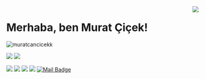 <img align='right' src="https://github-readme-stats.vercel.app/api?username=muratcancicekk&show_icons=true">

# Merhaba, ben Murat Çiçek! 
<p align="left"> <img src="https://komarev.com/ghpvc/?username=muratcancicekk" alt="muratcancicekk" /> </p>

[![](https://img.shields.io/twitter/follow/mmuratcancicekk?style=social)](https://www.twitter.com/muratcncicek)
[![](https://img.shields.io/github/followers/muratcancicekk?style=social)](https://www.github.com/muratcancicekk)



[![](https://img.shields.io/badge/twitter-%231DA1F2.svg?&style=for-the-badge&logo=twitter&logoColor=white)](https://www.twitter.com/muratcncicek)
[![](https://img.shields.io/badge/linkedin-%230077B5.svg?&style=for-the-badge&logo=linkedin&logoColor=white)](https://www.linkedin.com/in/murat-çiçek-825aa61a1/)
[![](https://img.shields.io/badge/medium-%2312100E.svg?&style=for-the-badge&logo=medium&logoColor=white)](https://medium.com/@muratcancicekk)
[![](https://img.shields.io/badge/instagram-%23E4405F.svg?&style=for-the-badge&logo=instagram&logoColor=white)](https://www.instagram.com/muratcancicekk/)
[![Mail Badge](https://img.shields.io/badge/muratcancicekk@gmail.com-c14438?style=for-the-badge&logo=Gmail&logoColor=white&link=mailto:muratcancicekk@gmail.com)](mailto:muratcancicekk@gmail.com)

